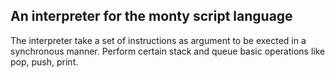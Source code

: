 ## An interpreter for the monty script language
The interpreter take a set of instructions as argument to be
exected in a synchronous manner.
Perform certain stack and queue basic operations like
pop, push, print.